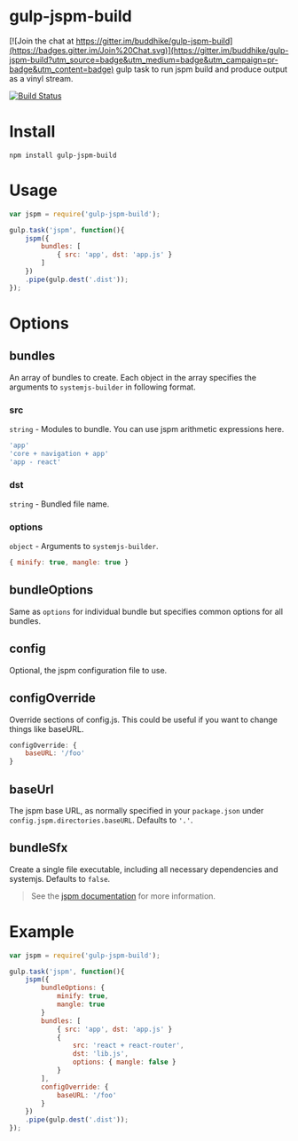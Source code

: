 gulp-jspm-build
===

[![Join the chat at https://gitter.im/buddhike/gulp-jspm-build](https://badges.gitter.im/Join%20Chat.svg)](https://gitter.im/buddhike/gulp-jspm-build?utm_source=badge&utm_medium=badge&utm_campaign=pr-badge&utm_content=badge)
gulp task to run jspm build and produce output as a vinyl stream.

[![Build Status](https://travis-ci.org/buddhike/gulp-jspm-build.svg?branch=master)](https://travis-ci.org/buddhike/gulp-jspm-build)

# Install

```npm install gulp-jspm-build```

# Usage

```javascript
var jspm = require('gulp-jspm-build');

gulp.task('jspm', function(){
    jspm({
        bundles: [
            { src: 'app', dst: 'app.js' }
        ]
    })
    .pipe(gulp.dest('.dist'));
});

```

# Options

## bundles

An array of bundles to create. Each object in the array specifies the
arguments to ```systemjs-builder``` in following format.

### src

```string``` - Modules to bundle. You can use jspm arithmetic expressions here.

```javascript
'app'
'core + navigation + app'
'app - react'
```

### dst

```string``` - Bundled file name.

### options

```object``` - Arguments to ```systemjs-builder```.

```javascript
{ minify: true, mangle: true }
```

## bundleOptions
Same as ```options``` for individual bundle but specifies common options for all
bundles.

## config
Optional, the jspm configuration file to use.

## configOverride
Override sections of config.js. This could be useful if you want to change things
like baseURL.

```javascript
configOverride: {
    baseURL: '/foo'
}
```

## baseUrl
The jspm base URL, as normally specified in your ```package.json``` under ```config.jspm.directories.baseURL```. Defaults to ```'.'```.

## bundleSfx
Create a single file executable, including all necessary dependencies and systemjs. Defaults to ```false```.

> See the [jspm documentation](https://github.com/jspm/jspm-cli/blob/master/docs/production-workflows.md#creating-a-self-executing-bundle)
  for more information.

# Example

```javascript
var jspm = require('gulp-jspm-build');

gulp.task('jspm', function(){
    jspm({        
        bundleOptions: {
            minify: true,
            mangle: true
        }
        bundles: [
            { src: 'app', dst: 'app.js' }
            {
                src: 'react + react-router',
                dst: 'lib.js',
                options: { mangle: false }
            }
        ],
        configOverride: {
            baseURL: '/foo'
        }
    })
    .pipe(gulp.dest('.dist'));
});
```
